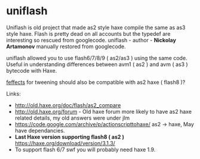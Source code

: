 # uniflash

Uniflash is old project that made as2 style haxe compile the same as as3 style haxe.  Flash is pretty dead on all accounts but the typedef are interesting so rescued from googlecode.
uniflash - author  - **Nickolay Artamonov**  manually restored from googlecode.

uniflash allowed you to use flash6/7/8/9 ( as2/as3 ) using the same code.
Useful in understanding differences between avm1 ( as2 ) and avm ( as3 ) bytecode with Haxe.

[feffects](https://github.com/filt3rek/feffects) for tweening should also be compatible with as2 haxe ( flash8 )?

Links:
- http://old.haxe.org/doc/flash/as2_compare
- http://old.haxe.org/forum - Old haxe forum more likely to have as2 haxe related details, my old answers were under jlm
- https://code.google.com/archive/p/actionscripttohaxe/ as2 -> haxe, May have dependancies.
- **Last Haxe version supporting flash8 ( as2 )** https://haxe.org/download/version/3.1.3/
- To support flash 6/7 swf you will probably need haxe 1.9.
